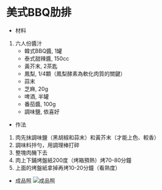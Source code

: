 # 美式BBQ肋排
* 材料
1. 六人份醬汁
    * 韓式BBQ醬, 1罐
    * 泰式甜辣醬, 150cc
    * 黃芥末, 2茶匙
    * 鳳梨, 1/4顆（鳳梨酵素為軟化肉質的關鍵）
    * 蒜末
    * 芝麻, 20g
    * 啤酒, 半罐
    * 番茄醬, 100g
    * 調味鹽, 依喜好 
* 作法
1. 肉先抹調味鹽（黑胡椒和蒜末）和黃芥末（才能上色、較香）
2. 調味料拌勻，用調理棒打碎
3. 整塊肉醃下去
4. 肉上下鋪烤盤紙200度（烤箱預熱）烤70-80分鐘
5. 上面的烤盤紙拿掉再烤10-20分鐘（看熟度）
* 成品照
![成品照](photos/美式BBQ肋排.png)
